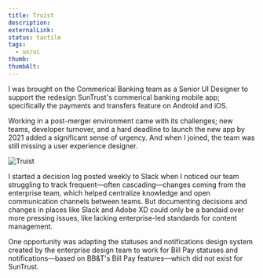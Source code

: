 ```yaml
---
title: Truist
description: 
externalLink: 
status: tactile
tags:
  - ux/ui
thumb: 
thumbAlt:
---
```

I was brought on the Commerical Banking team as a Senior UI Designer to support the redesign SunTrust's commerical banking mobile app; specifically the payments and transfers feature on Android and iOS. 

Working in a post-merger environment came with its challenges; new teams, developer turnover, and a hard deadline to launch the new app by 2021 added a significant sense of urgency. And when I joined, the team was still missing a user experience designer. 

![Truist](./img/template_optimized.gif)

I started a decision log posted weekly to Slack when I noticed our team struggling to track frequent—often cascading—changes coming from the enterprise team, which helped centralize knowledge and open communication channels between teams. But documenting decisions and changes in places like Slack and Adobe XD could only be a bandaid over more pressing issues, like lacking enterprise-led standards for content management.

One opportunity was adapting the statuses and notifications design system created by the enterprise design team to work for Bill Pay statuses and notifications—based on BB&T's Bill Pay features—which did not exist for SunTrust.

